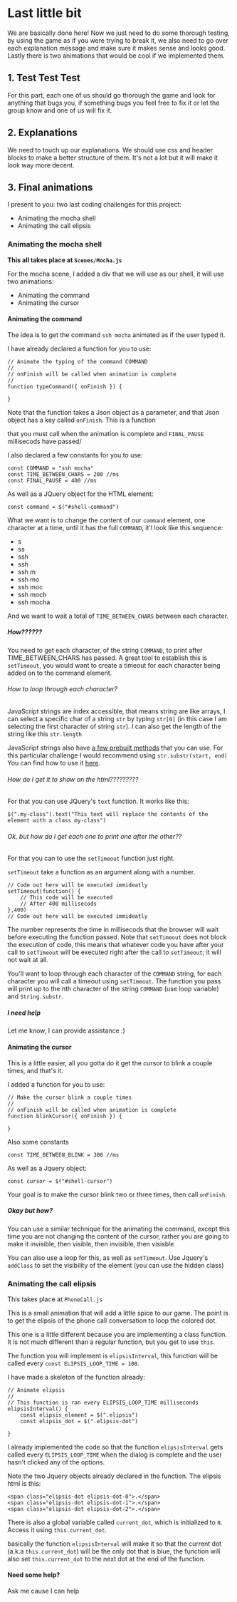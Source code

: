 # Last little bit

We are basically done here! Now we just need to do some thorough testing, by using the game as if you were trying to break it, we also need to go over each explanation message and make sure it makes sense and looks good. Lastly there is two animations that would be cool if we implemented them.

## 1. Test Test Test

For this part, each one of us should go thorough the game and look for anything that bugs you, if something bugs you feel free to fix it or let the group know and one of us will fix it.

## 2. Explanations

We need to touch up our explanations. We should use css and header blocks to make a better structure of them. It's not a lot but it will make it look way more decent.

## 3. Final animations

I present to you: two last coding challenges for this project:

- Animating the mocha shell
- Animating the call elipsis

### Animating the mocha shell


**This all takes place at `Scenes/Mocha.js`**

For the mocha scene, I added a div that we will use as our shell, it will use two animations: 

- Animating the command 
- Animating the cursor


#### Animating the command


The idea is to get the command `ssh mocha` animated as if the user
typed it. 


I have already declared a function for you to use:

```
// Animate the typing of the command COMMAND
//
// onFinish will be called when animation is complete
//
function typeCommand({ onFinish }) {

}
```
Note that the function takes a Json object as a parameter, and
that Json object has a key called `onFinish`. This is a function 

that you must call when the animation is complete and `FINAL_PAUSE` millisecods have passed/



I also declared a few constants for you to use:

```
const COMMAND = "ssh mocha"
const TIME_BETWEEN_CHARS = 200 //ms
const FINAL_PAUSE = 400 //ms
```

As well as a JQuery object for the HTML element:

```
const command = $("#shell-command")
```


What we want is to change the content of our `command` element, one character at a time, until it has the full `COMMAND`, it'l look like this sequence:

- s
- ss
- ssh 
- ssh 
- ssh m
- ssh mo
- ssh moc
- ssh moch
- ssh mocha

And we want to wait a total of `TIME_BETWEEN_CHARS` between each character.


##### How??????

You need to get each character, of the string `COMMAND`, to print after TIME_BETWEEN_CHARS has passed. A great tool to establish this is `setTimeout`, you would want to 
create a timeout for each character being added on to the command 
element. 

###### How to loop through each character?

JavaScript strings are index accessible, that means string are like arrays, I can select
a specific char of a string `str` by typing `str[0]` (in this case I am selecting the first character of string `str`). I can also get the length of the string like this `str.length`


JavaScript strings also have [a few prebuilt methods](https://developer.mozilla.org/en-US/docs/Web/JavaScript/Reference/Global_Objects/String) that you can use. For this particular challenge I would recommend using
`str.substr(start, end)` You can find how to use it [here](https://developer.mozilla.org/en-US/docs/Web/JavaScript/Reference/Global_Objects/String/substr). 

###### How do I get it to show on the html?????????

For that you can use JQuery's `text` function. It works like this:
```
$(".my-class").text("This text will replace the contents of the element with a class my-class")
```

###### Ok, but how do I get each one to print one after the other??

For that you can to use the `setTimeout` function just right.

`setTimeout` take a function as an argument along with a number.

```
// Code out here will be executed immideatly
setTimeout(function() {
	// This code will be executed
	// After 400 millisecods
},400)
// Code out here will be executed immideatly
```

The number represents the time in millisecods that the browser will wait before executing the function passed. Note that `setTimeout` does not block
the execution of code, this means that whatever code you have after your call to `setTimeout` will be executed right after the call to `setTimeout`; it will not wait at all.


You'll want to loop through each character of the `COMMAND` string, for each character you will call a timeout using `setTimeout`. The function you pass will print up to the nth character of the string `COMMAND` (use  loop variable) and `String.substr`. 



##### I need help

Let me know, I can provide assistance :)

#### Animating the cursor


This is a little easier, all you gotta do it get the cursor to 
blink a couple times, and that's it.


I added a function for you to use:
```
// Make the cursor blink a couple times
//
// onFinish will be called when animation is complete
function blinkCursor({ onFinish }) {

}
```

Also some constants
```
const TIME_BETWEEN_BLINK = 300 //ms
```

As well as a Jquery object:
```
const cursor = $("#shell-cursor")
```

Your goal is to make the cursor blink two or three times, then call `onFinish`.

##### Okay but how?

You can use a similar technique for the animating the command, except this 
time you are not changing the content of the cursor, rather you are going
to make it invisible, then visible, then invisible, then visisble

You can also use a loop for this, as well as `setTimeout`. Use Jquery's `addClass` to set the visibility of the element (you can use the hidden class)


### Animating the call elipsis

This takes place at `PhoneCall.js`


This is a small animation that will add a little spice to our game. The point is to get the elipsis of the phone call conversation to loop the colored dot.

This one is a little different because you are implementing a class function. It is not much different than a regular function, but you get to use `this`.

The function you will implement is `elipsisInterval`, this function will
be called every `const ELIPSIS_LOOP_TIME = 100`.


I have made a skeleton of the function already:
```
// Animate elipsis
// 
// This function is ran every ELIPSIS_LOOP_TIME milliseconds	
elipsisInterval() {
	const elipsis_element = $(".elipsis")
	const elipsis_dot = $(".elipsis-dot")

}
```

I already implemented the code so that the function `elipsisInterval`
gets called every `ELIPSIS_LOOP_TIME` when the dialog is complete and the user hasn't clicked any of the options.


Note the two Jquery objects already declared in the function. 
The elipsis html is this:

```
<span class="elipsis-dot elipsis-dot-0">.</span>
<span class="elipsis-dot elipsis-dot-1">.</span>
<span class="elipsis-dot elipsis-dot-2">.</span>
```

There is also a global variable called `current_dot`, which is initialized to `0`. Access it using `this.current_dot`.

basically the function `elipsisInterval` will make it so that 
the current dot (a.k.a `this.current_dot`) will be the only dot
that is blue, the function will also set `this.current_dot` to the
next dot at the end of the function.


#### Need some help?

Ask me cause I can help